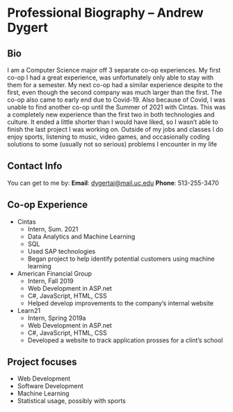 # Professional Biography – Andrew Dygert

## Bio
I am a Computer Science major off 3 separate co-op experiences. My first co-op I had a great experience, was unfortunately only able to stay with them for a semester. My next co-op had a similar experience despite to the first, even though the second company was much larger than the first. The co-op also came to early end due to Covid-19. Also because of Covid, I was unable to find another co-op until the Summer of 2021 with Cintas. This was a completely new experience than the first two in both technologies and culture. It ended a little shorter than I would have liked, so I wasn’t able to finish the last project I was working on. Outside of my jobs and classes I do enjoy sports, listening to music, video games, and occasionally coding solutions to some (usually not so serious) problems I encounter in my life


## Contact Info

You can get to me by:
**Email**: dygertaj@mail.uc.edu
**Phone**: 513-255-3470

## Co-op Experience
- Cintas
	* Intern, Sum. 2021
	* Data Analytics and Machine Learning
	* SQL
	* Used SAP technologies
	* Began project to help identify potential customers using machine learning
- American Financial Group
	* Intern, Fall 2019
	* Web Development in ASP.net
	* C#, JavaScript, HTML, CSS 
	* Helped develop improvements to the company’s internal website
- Learn21
	* Intern, Spring 2019a
	* Web Development in ASP.net
	* C#, JavaScript, HTML, CSS 
	* Developed a website to track application prosses for a clint’s school

## Project focuses
* Web Development
* Software Development
* Machine Learning
* Statistical usage, possibly with sports


 

